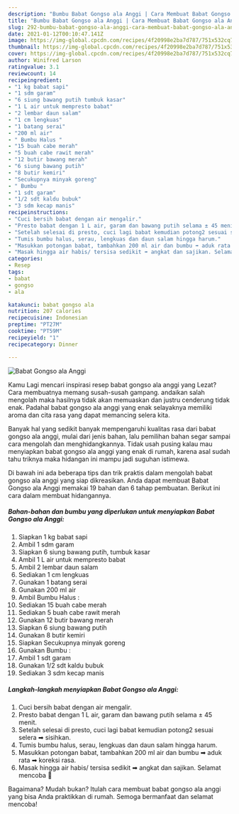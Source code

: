 ```yaml
---
description: "Bumbu Babat Gongso ala Anggi | Cara Membuat Babat Gongso ala Anggi Yang Enak Dan Mudah"
title: "Bumbu Babat Gongso ala Anggi | Cara Membuat Babat Gongso ala Anggi Yang Enak Dan Mudah"
slug: 292-bumbu-babat-gongso-ala-anggi-cara-membuat-babat-gongso-ala-anggi-yang-enak-dan-mudah
date: 2021-01-12T00:10:47.141Z
image: https://img-global.cpcdn.com/recipes/4f20998e2ba7d787/751x532cq70/babat-gongso-ala-anggi-foto-resep-utama.jpg
thumbnail: https://img-global.cpcdn.com/recipes/4f20998e2ba7d787/751x532cq70/babat-gongso-ala-anggi-foto-resep-utama.jpg
cover: https://img-global.cpcdn.com/recipes/4f20998e2ba7d787/751x532cq70/babat-gongso-ala-anggi-foto-resep-utama.jpg
author: Winifred Larson
ratingvalue: 3.1
reviewcount: 14
recipeingredient:
- "1 kg babat sapi"
- "1 sdm garam"
- "6 siung bawang putih tumbuk kasar"
- "1 L air untuk mempresto babat"
- "2 lembar daun salam"
- "1 cm lengkuas"
- "1 batang serai"
- "200 ml air"
- " Bumbu Halus "
- "15 buah cabe merah"
- "5 buah cabe rawit merah"
- "12 butir bawang merah"
- "6 siung bawang putih"
- "8 butir kemiri"
- "Secukupnya minyak goreng"
- " Bumbu "
- "1 sdt garam"
- "1/2 sdt kaldu bubuk"
- "3 sdm kecap manis"
recipeinstructions:
- "Cuci bersih babat dengan air mengalir."
- "Presto babat dengan 1 L air, garam dan bawang putih selama ± 45 menit."
- "Setelah selesai di presto, cuci lagi babat kemudian potong2 sesuai selera ➡ sisihkan."
- "Tumis bumbu halus, serau, lengkuas dan daun salam hingga harum."
- "Masukkan potongan babat, tambahkan 200 ml air dan bumbu ➡ aduk rata ➡ koreksi rasa."
- "Masak hingga air habis/ tersisa sedikit ➡ angkat dan sajikan. Selamat mencoba 🙏"
categories:
- Resep
tags:
- babat
- gongso
- ala

katakunci: babat gongso ala 
nutrition: 207 calories
recipecuisine: Indonesian
preptime: "PT27M"
cooktime: "PT59M"
recipeyield: "1"
recipecategory: Dinner

---
```



![Babat Gongso ala Anggi](https://img-global.cpcdn.com/recipes/4f20998e2ba7d787/751x532cq70/babat-gongso-ala-anggi-foto-resep-utama.jpg)

Kamu Lagi mencari inspirasi resep babat gongso ala anggi yang Lezat? Cara membuatnya memang susah-susah gampang. andaikan salah mengolah maka hasilnya tidak akan memuaskan dan justru cenderung tidak enak. Padahal babat gongso ala anggi yang enak selayaknya memiliki aroma dan cita rasa yang dapat memancing selera kita.



Banyak hal yang sedikit banyak mempengaruhi kualitas rasa dari babat gongso ala anggi, mulai dari jenis bahan, lalu pemilihan bahan segar sampai cara mengolah dan menghidangkannya. Tidak usah pusing kalau mau menyiapkan babat gongso ala anggi yang enak di rumah, karena asal sudah tahu triknya maka hidangan ini mampu jadi suguhan istimewa.


Di bawah ini ada beberapa tips dan trik praktis dalam mengolah babat gongso ala anggi yang siap dikreasikan. Anda dapat membuat Babat Gongso ala Anggi memakai 19 bahan dan 6 tahap pembuatan. Berikut ini cara dalam membuat hidangannya.

<!--inarticleads1-->

##### Bahan-bahan dan bumbu yang diperlukan untuk menyiapkan Babat Gongso ala Anggi:

1. Siapkan 1 kg babat sapi
1. Ambil 1 sdm garam
1. Siapkan 6 siung bawang putih, tumbuk kasar
1. Ambil 1 L air untuk mempresto babat
1. Ambil 2 lembar daun salam
1. Sediakan 1 cm lengkuas
1. Gunakan 1 batang serai
1. Gunakan 200 ml air
1. Ambil  Bumbu Halus :
1. Sediakan 15 buah cabe merah
1. Sediakan 5 buah cabe rawit merah
1. Gunakan 12 butir bawang merah
1. Siapkan 6 siung bawang putih
1. Gunakan 8 butir kemiri
1. Siapkan Secukupnya minyak goreng
1. Gunakan  Bumbu :
1. Ambil 1 sdt garam
1. Gunakan 1/2 sdt kaldu bubuk
1. Sediakan 3 sdm kecap manis




<!--inarticleads2-->

##### Langkah-langkah menyiapkan Babat Gongso ala Anggi:

1. Cuci bersih babat dengan air mengalir.
1. Presto babat dengan 1 L air, garam dan bawang putih selama ± 45 menit.
1. Setelah selesai di presto, cuci lagi babat kemudian potong2 sesuai selera ➡ sisihkan.
1. Tumis bumbu halus, serau, lengkuas dan daun salam hingga harum.
1. Masukkan potongan babat, tambahkan 200 ml air dan bumbu ➡ aduk rata ➡ koreksi rasa.
1. Masak hingga air habis/ tersisa sedikit ➡ angkat dan sajikan. Selamat mencoba 🙏




Bagaimana? Mudah bukan? Itulah cara membuat babat gongso ala anggi yang bisa Anda praktikkan di rumah. Semoga bermanfaat dan selamat mencoba!
